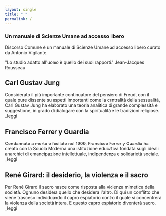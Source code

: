 ```yaml
---
layout: single
title: " "
permalink: /
---
```



### Un manuale di Scienze Umane ad accesso libero

Discorso Comune è un manuale di Scienze Umane ad accesso libero curato da Antonio Vigilante.

"Lo studio adatto all'uomo è quello dei suoi rapporti." Jean-Jacques Rousseau

## Carl Gustav Jung

Considerato il più importante continuatore del pensiero di Freud, con il quale pure dissente su aspetti importanti come la centralità della sessualità, Carl Gustav Jung ha elaborato una teoria analitica di grande complessità e suggestione, in grado di dialogare con la spiritualità e le tradizioni religiose. _leggi

## Francisco Ferrer y Guardia

Condannato a morte e fucilato nel 1909, Francisco Ferrer y Guardia ha creato con la Scuola Moderna una istituzione educativa fondata sugli ideali anarchici di emancipazione intellettuale, indipendenza e solidarietà sociale. _leggi

## René Girard: il desiderio, la violenza e il sacro

Per René Girard il sacro nasce come risposta alla violenza mimetica della società. Ognuno desidera quello che desidera l'altro. Di qui un conflitto che viene trasceso individuando il capro espiatorio contro il quale si concentrerà la violenza della società intera. E questo capro espiatorio diventerà sacro. _leggi




 
